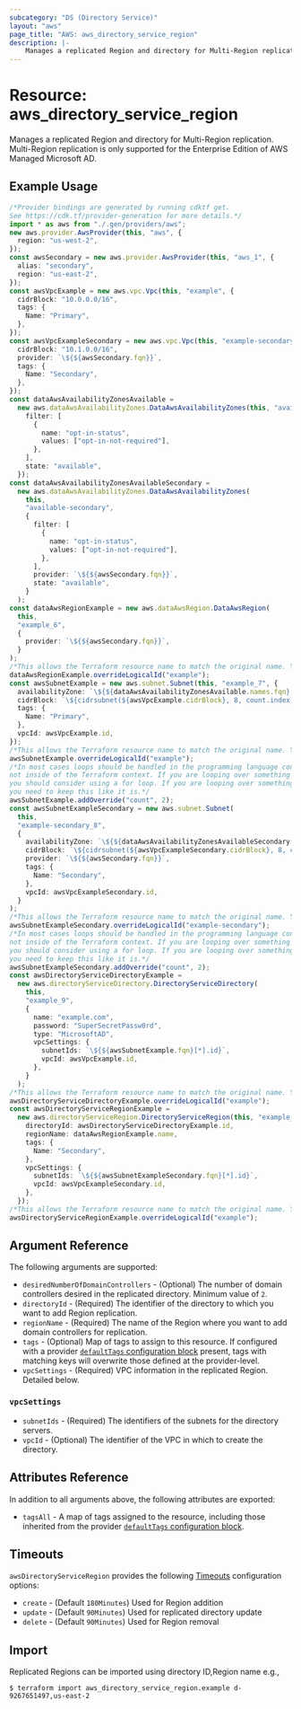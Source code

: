 ```yaml
---
subcategory: "DS (Directory Service)"
layout: "aws"
page_title: "AWS: aws_directory_service_region"
description: |-
    Manages a replicated Region and directory for Multi-Region replication.
---
```


# Resource: aws\_directory\_service\_region

Manages a replicated Region and directory for Multi-Region replication.
Multi-Region replication is only supported for the Enterprise Edition of AWS Managed Microsoft AD.

## Example Usage

```typescript
/*Provider bindings are generated by running cdktf get.
See https://cdk.tf/provider-generation for more details.*/
import * as aws from "./.gen/providers/aws";
new aws.provider.AwsProvider(this, "aws", {
  region: "us-west-2",
});
const awsSecondary = new aws.provider.AwsProvider(this, "aws_1", {
  alias: "secondary",
  region: "us-east-2",
});
const awsVpcExample = new aws.vpc.Vpc(this, "example", {
  cidrBlock: "10.0.0.0/16",
  tags: {
    Name: "Primary",
  },
});
const awsVpcExampleSecondary = new aws.vpc.Vpc(this, "example-secondary", {
  cidrBlock: "10.1.0.0/16",
  provider: `\${${awsSecondary.fqn}}`,
  tags: {
    Name: "Secondary",
  },
});
const dataAwsAvailabilityZonesAvailable =
  new aws.dataAwsAvailabilityZones.DataAwsAvailabilityZones(this, "available", {
    filter: [
      {
        name: "opt-in-status",
        values: ["opt-in-not-required"],
      },
    ],
    state: "available",
  });
const dataAwsAvailabilityZonesAvailableSecondary =
  new aws.dataAwsAvailabilityZones.DataAwsAvailabilityZones(
    this,
    "available-secondary",
    {
      filter: [
        {
          name: "opt-in-status",
          values: ["opt-in-not-required"],
        },
      ],
      provider: `\${${awsSecondary.fqn}}`,
      state: "available",
    }
  );
const dataAwsRegionExample = new aws.dataAwsRegion.DataAwsRegion(
  this,
  "example_6",
  {
    provider: `\${${awsSecondary.fqn}}`,
  }
);
/*This allows the Terraform resource name to match the original name. You can remove the call if you don't need them to match.*/
dataAwsRegionExample.overrideLogicalId("example");
const awsSubnetExample = new aws.subnet.Subnet(this, "example_7", {
  availabilityZone: `\${${dataAwsAvailabilityZonesAvailable.names.fqn}[count.index]}`,
  cidrBlock: `\${cidrsubnet(${awsVpcExample.cidrBlock}, 8, count.index)}`,
  tags: {
    Name: "Primary",
  },
  vpcId: awsVpcExample.id,
});
/*This allows the Terraform resource name to match the original name. You can remove the call if you don't need them to match.*/
awsSubnetExample.overrideLogicalId("example");
/*In most cases loops should be handled in the programming language context and 
not inside of the Terraform context. If you are looping over something external, e.g. a variable or a file input
you should consider using a for loop. If you are looping over something only known to Terraform, e.g. a result of a data source
you need to keep this like it is.*/
awsSubnetExample.addOverride("count", 2);
const awsSubnetExampleSecondary = new aws.subnet.Subnet(
  this,
  "example-secondary_8",
  {
    availabilityZone: `\${${dataAwsAvailabilityZonesAvailableSecondary.names.fqn}[count.index]}`,
    cidrBlock: `\${cidrsubnet(${awsVpcExampleSecondary.cidrBlock}, 8, count.index)}`,
    provider: `\${${awsSecondary.fqn}}`,
    tags: {
      Name: "Secondary",
    },
    vpcId: awsVpcExampleSecondary.id,
  }
);
/*This allows the Terraform resource name to match the original name. You can remove the call if you don't need them to match.*/
awsSubnetExampleSecondary.overrideLogicalId("example-secondary");
/*In most cases loops should be handled in the programming language context and 
not inside of the Terraform context. If you are looping over something external, e.g. a variable or a file input
you should consider using a for loop. If you are looping over something only known to Terraform, e.g. a result of a data source
you need to keep this like it is.*/
awsSubnetExampleSecondary.addOverride("count", 2);
const awsDirectoryServiceDirectoryExample =
  new aws.directoryServiceDirectory.DirectoryServiceDirectory(
    this,
    "example_9",
    {
      name: "example.com",
      password: "SuperSecretPassw0rd",
      type: "MicrosoftAD",
      vpcSettings: {
        subnetIds: `\${${awsSubnetExample.fqn}[*].id}`,
        vpcId: awsVpcExample.id,
      },
    }
  );
/*This allows the Terraform resource name to match the original name. You can remove the call if you don't need them to match.*/
awsDirectoryServiceDirectoryExample.overrideLogicalId("example");
const awsDirectoryServiceRegionExample =
  new aws.directoryServiceRegion.DirectoryServiceRegion(this, "example_10", {
    directoryId: awsDirectoryServiceDirectoryExample.id,
    regionName: dataAwsRegionExample.name,
    tags: {
      Name: "Secondary",
    },
    vpcSettings: {
      subnetIds: `\${${awsSubnetExampleSecondary.fqn}[*].id}`,
      vpcId: awsVpcExampleSecondary.id,
    },
  });
/*This allows the Terraform resource name to match the original name. You can remove the call if you don't need them to match.*/
awsDirectoryServiceRegionExample.overrideLogicalId("example");

```

## Argument Reference

The following arguments are supported:

* `desiredNumberOfDomainControllers` - (Optional) The number of domain controllers desired in the replicated directory. Minimum value of `2`.
* `directoryId` - (Required) The identifier of the directory to which you want to add Region replication.
* `regionName` - (Required) The name of the Region where you want to add domain controllers for replication.
* `tags` - (Optional) Map of tags to assign to this resource. If configured with a provider [`defaultTags` configuration block](https://www.terraform.io/docs/providers/aws/index.html#default_tags-configuration-block) present, tags with matching keys will overwrite those defined at the provider-level.
* `vpcSettings` - (Required) VPC information in the replicated Region. Detailed below.

### `vpcSettings`

* `subnetIds` - (Required) The identifiers of the subnets for the directory servers.
* `vpcId` - (Optional) The identifier of the VPC in which to create the directory.

## Attributes Reference

In addition to all arguments above, the following attributes are exported:

* `tagsAll` - A map of tags assigned to the resource, including those inherited from the provider [`defaultTags` configuration block](https://www.terraform.io/docs/providers/aws/index.html#default_tags-configuration-block).

## Timeouts

`awsDirectoryServiceRegion` provides the following [Timeouts](https://developer.hashicorp.com/terraform/language/resources/syntax#operation-timeouts) configuration options:

* `create` - (Default `180Minutes`) Used for Region addition
* `update` - (Default `90Minutes`) Used for replicated directory update
* `delete` - (Default `90Minutes`) Used for Region removal

## Import

Replicated Regions can be imported using directory ID,Region name e.g.,

```console
$ terraform import aws_directory_service_region.example d-9267651497,us-east-2
```
